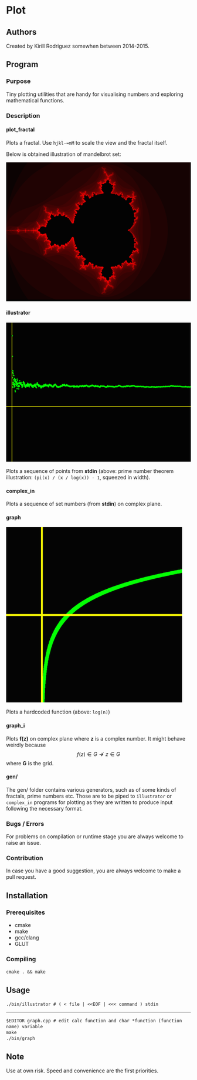 # Plot

## Authors

Created by Kirill Rodriguez somewhen between 2014-2015.

## Program

### Purpose

Tiny plotting utilities that are handy for visualising numbers and exploring mathematical functions.

### Description

#### plot_fractal

Plots a fractal. Use `hjkl-=mM` to scale the view and the fractal itself.

Below is obtained illustration of mandelbrot set:

![fractal](./screenshots/mandelbrot.png)

#### illustrator

![illustrator_prime_number_theorem](./screenshots/illustrator.png)

Plots a sequence of points from **stdin** (above: prime number theorem illustration: `(pi(x) / (x / log(x)) - 1`, squeezed in width).

#### complex_in

Plots a sequence of set numbers (from **stdin**) on complex plane.

#### graph

![graph](./screenshots/graph.png)

Plots a hardcoded function (above: `log(n)`)

#### graph_i

Plots **f(z)** on complex plane where **z** is a complex number. It might behave weirdly because $$f(z) \in{G} \not\rightarrow z \in{G}$$ where **G** is the grid. 

#### gen/

The gen/ folder contains various generators, such as of some kinds of fractals, prime numbers etc. Those are to be piped to `illustrator` or `complex_in` programs for plotting as they are written to produce input following the necessary format.

### Bugs / Errors

For problems on compilation or runtime stage you are always welcome to raise an issue.

### Contribution

In case you have a good suggestion, you are always welcome to make a pull request.

## Installation

### Prerequisites

* cmake
* make
* gcc/clang
* GLUT

### Compiling

	cmake . && make

## Usage

	./bin/illustrator # ( < file | <<EOF | <<< command ) stdin
	
----

	$EDITOR graph.cpp # edit calc function and char *function (function name) variable
	make
	./bin/graph

## Note

Use at own risk. Speed and convenience are the first priorities.